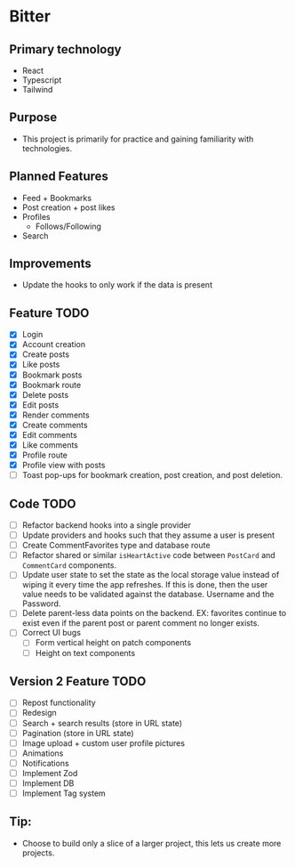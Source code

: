 # Bitter

## Primary technology

- React
- Typescript
- Tailwind

## Purpose

- This project is primarily for practice and gaining familiarity with technologies.

## Planned Features

- Feed + Bookmarks
- Post creation + post likes
- Profiles
  - Follows/Following
- Search

## Improvements

- Update the hooks to only work if the data is present

## Feature TODO

- [x] Login
- [x] Account creation
- [x] Create posts
- [x] Like posts
- [x] Bookmark posts
- [x] Bookmark route
- [x] Delete posts
- [x] Edit posts
- [x] Render comments
- [x] Create comments
- [x] Edit comments
- [x] Like comments
- [x] Profile route
- [x] Profile view with posts
- [ ] Toast pop-ups for bookmark creation, post creation, and post deletion.

## Code TODO

- [ ] Refactor backend hooks into a single provider
- [ ] Update providers and hooks such that they assume a user is present
- [ ] Create CommentFavorites type and database route
- [ ] Refactor shared or similar `isHeartActive` code between `PostCard` and `CommentCard` components.
- [ ] Update user state to set the state as the local storage value instead of wiping it every time the app refreshes. If this is done, then the user value needs to be validated against the database. Username and the Password.
- [ ] Delete parent-less data points on the backend. EX: favorites continue to exist even if the parent post or parent comment no longer exists.
- [ ] Correct UI bugs
  - [ ] Form vertical height on patch components
  - [ ] Height on text components

## Version 2 Feature TODO

- [ ] Repost functionality
- [ ] Redesign
- [ ] Search + search results (store in URL state)
- [ ] Pagination (store in URL state)
- [ ] Image upload + custom user profile pictures
- [ ] Animations
- [ ] Notifications
- [ ] Implement Zod
- [ ] Implement DB
- [ ] Implement Tag system

## Tip:

- Choose to build only a slice of a larger project, this lets us create more projects.
